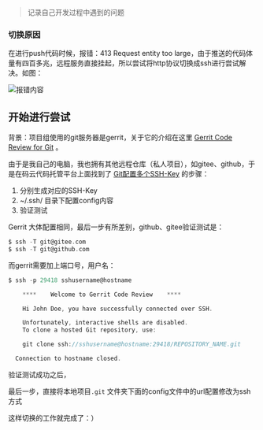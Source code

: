 > 记录自己开发过程中遇到的问题

### 切换原因

在进行push代码时候，报错：413 Request entity too large，由于推送的代码体量有四百多兆，远程服务直接挂起，所以尝试将http协议切换成ssh进行尝试解决。如图：

![报错内容](https://github.com/dushihao/dayDayNotes/blob/master/%E5%BC%80%E5%8F%91%E6%97%A5%E5%B8%B8/202003/image/errormessage.png) 

## 开始进行尝试

背景：项目组使用的git服务器是gerrit，关于它的介绍在这里 [Gerrit Code Review for Git](<https://gerrit-documentation.storage.googleapis.com/Documentation/3.1.3/index.html#_guides>) 。

由于是我自己的电脑，我也拥有其他远程仓库（私人项目），如gitee、github，于是在码云代码托管平台上面找到了 [Git配置多个SSH-Key](<https://gitee.com/help/articles/4229>) 的步骤：

1. 分别生成对应的SSH-Key
2. ~/.ssh/ 目录下配置config内容
3. 验证测试

Gerrit 大体配置相同，最后一步有所差别，github、gitee验证测试是：

```objective-c
$ ssh -T git@gitee.com
$ ssh -T git@github.com
```

而gerrit需要加上端口号，用户名：

```objective-c
$ ssh -p 29418 sshusername@hostname

    ****    Welcome to Gerrit Code Review    ****

    Hi John Doe, you have successfully connected over SSH.

    Unfortunately, interactive shells are disabled.
    To clone a hosted Git repository, use:

    git clone ssh://sshusername@hostname:29418/REPOSITORY_NAME.git

  Connection to hostname closed.
```

验证测试成功之后，

最后一步，直接将本地项目``.git`` 文件夹下面的config文件中的url配置修改为ssh方式

这样切换的工作就完成了：）